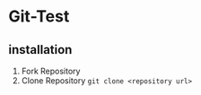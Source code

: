 # Git-Test

## installation
1. Fork Repository
2. Clone Repository `git clone <repository url>`
   
